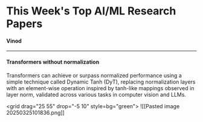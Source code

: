 
# This Week's Top AI/ML Research Papers

#### Vinod

---

#### Transformers without normalization


<grid drag="60 55" drop="5 10" >
Transformers can achieve or surpass normalized performance using a simple technique called Dynamic Tanh (DyT), replacing normalization layers with an element-wise operation inspired by tanh-like mappings observed in layer norm, validated across various tasks in computer vision and LLMs.
</grid>

<grid drag="25 55" drop="-5 10" style=bg="green">
![[Pasted image 20250325101836.png]]
</grid>





